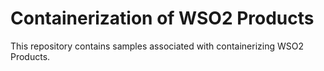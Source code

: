 # Containerization of WSO2 Products

This repository contains samples associated with containerizing WSO2 Products.
